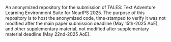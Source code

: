 An anonymized repository for the submission of TALES: Text Adventure Learning Environment Suite for NeurIPS 2025. The purpose of this repository is to host the anonymized code, time-stamped to verify it was not modified after the main paper submission deadline (May 15th-2025 AoE), and other supplementary material, not modified after supplementary material deadline (May 22nd-2025 AoE).
